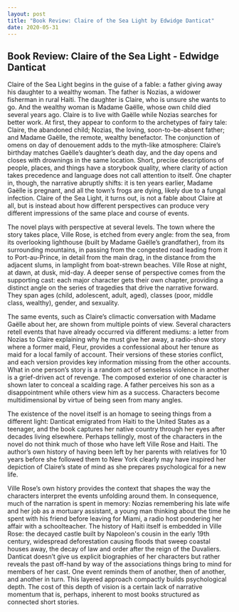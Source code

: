 ```yaml
---
layout: post
title: "Book Review: Claire of the Sea Light by Edwidge Danticat"
date: 2020-05-31
---
```


## Book Review: Claire of the Sea Light - Edwidge Danticat

Claire of the Sea Light begins in the guise of a fable: a father giving away his daughter to a wealthy woman. The father is Nozias, a widower fisherman in rural Haiti. The daughter is Claire, who is unsure she wants to go. And the wealthy woman is Madame Gaëlle, whose own child died several years ago. Claire is to live with Gaëlle while Nozias searches for better work. At first, they appear to conform to the archetypes of fairy tale: Claire, the abandoned child; Nozias, the loving, soon-to-be-absent father; and Madame Gaëlle, the remote, wealthy benefactor. The conjunction of omens on day of denouement adds to the myth-like atmosphere: Claire’s birthday matches Gaëlle’s daughter’s death day, and the day opens and closes with drownings in the same location. Short, precise descriptions of people, places, and things have a storybook quality, where clarity of action takes precedence and language does not call attention to itself. One chapter in, though, the narrative abruptly shifts: it is ten years earlier, Madame Gaëlle is pregnant, and all the town’s frogs are dying, likely due to a fungal infection. Claire of the Sea Light, it turns out, is not a fable about Claire at all, but is instead about how different perspectives can produce very different impressions of the same place and course of events. 

The novel plays with perspective at several levels. The town where the story takes place, Ville Rose, is etched from every angle: from the sea, from its overlooking lighthouse (built by Madame Gaëlle’s grandfather), from its surrounding mountains, in passing from the congested road leading from it to Port-au-Prince, in detail from the main drag, in the distance from the adjacent slums, in lamplight from boat-strewn beaches. Ville Rose at night, at dawn, at dusk, mid-day. A deeper sense of perspective comes from the supporting cast: each major character gets their own chapter, providing a distinct angle on the series of tragedies that drive the narrative forward. They span ages (child, adolescent, adult, aged), classes (poor, middle class, wealthy), gender, and sexuality. 

The same events, such as Claire’s climactic conversation with Madame Gaëlle about her, are shown from multiple points of view. Several characters retell events that have already occurred via different mediums: a letter from Nozias to Claire explaining why he must give her away, a radio-show story where a former maid, Fleur, provides a confessional about her tenure as maid for a local family of account. Their versions of these stories conflict, and each version provides key information missing from the other accounts. What in one person’s story is a random act of senseless violence in another is a grief-driven act of revenge. The composed exterior of one character is shown later to conceal a scalding rage. A father perceives his son as a disappointment while others view him as a success. Characters become multidimensional by virtue of being seen from many angles. 

The existence of the novel itself is an homage to seeing things from a different light: Danticat emigrated from Haiti to the United States as a teenager, and the book captures her native country through her eyes after decades living elsewhere. Perhaps tellingly, most of the characters in the novel do not think much of those who have left Ville Rose and Haiti. The author’s own history of having been left by her parents with relatives for 10 years before she followed them to New York clearly may have inspired her depiction of Claire’s state of mind as she prepares psychological for a new life. 

Ville Rose’s own history provides the context that shapes the way the characters interpret the events unfolding around them. In consequence, much of the narration is spent in memory: Nozias remembering his late wife and her job as a mortuary assistant, a young man thinking about the time he spent with his friend before leaving for Miami, a radio host pondering her affair with a schoolteacher. The history of Haiti itself is embedded in Ville Rose: the decayed castle built by Napoleon's cousin in the early 19th century, widespread deforestation causing floods that sweep coastal houses away, the decay of law and order after the reign of the Duvaliers. Danticat doesn’t give us explicit biographies of her characters but rather reveals the past off-hand by way of the associations things bring to mind for members of her cast. One event reminds them of another, then of another, and another in turn. This layered approach compactly builds psychological depth. The cost of this depth of vision is a certain lack of narrative momentum that is, perhaps, inherent to most books structured as connected short stories. 
